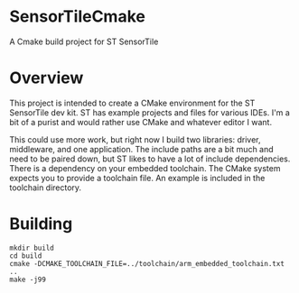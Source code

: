 # SensorTileCmake
A Cmake build project for ST SensorTile

# Overview
This project is intended to create a CMake environment for the ST SensorTile dev kit. ST has example projects and files for various IDEs.
I'm a bit of a purist and would rather use CMake and whatever editor I want. 

This could use more work, but right now I build two libraries: driver, middleware, and one application. The include paths are a bit 
much and need to be paired down, but ST likes to have a lot of include dependencies.
There is a dependency on your embedded toolchain. The CMake system expects you to provide a toolchain file. An example is included 
in the toolchain directory.  

# Building
```
mkdir build
cd build
cmake -DCMAKE_TOOLCHAIN_FILE=../toolchain/arm_embedded_toolchain.txt ..
make -j99
```
